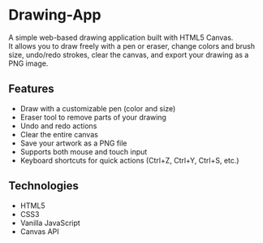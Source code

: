 # Drawing-App

A simple web-based drawing application built with HTML5 Canvas.  
It allows you to draw freely with a pen or eraser, change colors and brush size, undo/redo strokes, clear the canvas, and export your drawing as a PNG image.

## Features

- Draw with a customizable pen (color and size)
- Eraser tool to remove parts of your drawing
- Undo and redo actions
- Clear the entire canvas
- Save your artwork as a PNG file
- Supports both mouse and touch input
- Keyboard shortcuts for quick actions (Ctrl+Z, Ctrl+Y, Ctrl+S, etc.)

## Technologies

- HTML5
- CSS3
- Vanilla JavaScript
- Canvas API
